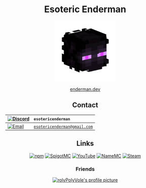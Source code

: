 <!-- All links in this file must start with ./main due to a very strange bug on GitHub. -->
<!-- If the link doesn't start with ./main, images will not be displayed correctly on the user's page. -->

<h1 align="center">Esoteric Enderman</h1>

<p align="center"><a href="https://www.github.com/esotericenderman"><img alt="My profile picture" src="../main/Assets/Profile Picture.png" width="190" height="190"></a></p>

<p align="center"><a href="https://enderman.dev">enderman.dev</a></p>

<h2 align="center">Contact</h2>

<div align="center">

| <a href="https://discord.com/users/500690028960284672"><img src="../main/Assets/Badges/Discord.svg" alt="Discord"></a> | <code>esotericenderman</code>           |
| :--------------------------------------------------------------------------------------------------------------------- | :-------------------------------------- |
| <a href="https://www.gmail.com/"><img src="../main/Assets/Badges/Email.svg" alt="Email"></a>                           | <code>esotericenderman@gmail.com</code> |

</div>

<h2 align="center">Links</h2>

<p align="center">
    <a href="https://www.npmjs.com/~esotericenderman"><img src="../main/Assets/Badges/Platforms/npm.svg" alt="npm"></a>
    <a href="https://www.spigotmc.org/members/esotericenderman.2123396/"><img src="../main/Assets/Badges/Platforms/SpigotMC.svg" alt="SpigotMC"></a>
    <a href="https://www.youtube.com/@esotericenderman"><img src="../main/Assets/Badges/Platforms/YouTube.svg" alt="YouTube"></a>
    <a href="https://namemc.com/profile/EsotericEnderman.1"><img src="../main/Assets/Badges/Platforms/NameMC.svg" alt="NameMC"></a>
    <a href="https://steamcommunity.com/id/esotericenderman/"><img src="../main/Assets/Badges/Platforms/Steam.svg" alt="Steam"></a>
</p>

<h3 align="center">Friends</h3>

<p align="center"><a href="https://github.com/rolyPolyVole"><img src="https://github.com/rolyPolyVole.png" width="45" height="45" alt="rolyPolyVole's profile picture"></a></p>
